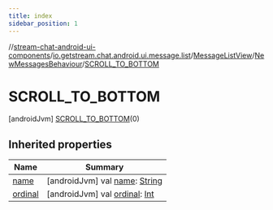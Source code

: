 ```yaml
---
title: index
sidebar_position: 1
---
```

//[stream-chat-android-ui-components](../../../../../index.md)/[io.getstream.chat.android.ui.message.list](../../../index.md)/[MessageListView](../../index.md)/[NewMessagesBehaviour](../index.md)/[SCROLL_TO_BOTTOM](index.md)



# SCROLL_TO_BOTTOM  
 [androidJvm] [SCROLL_TO_BOTTOM](index.md)(0)  
   


## Inherited properties  
  
|  Name |  Summary | 
|---|---|
| <a name="io.getstream.chat.android.ui.message.list/MessageListView.NewMessagesBehaviour.SCROLL_TO_BOTTOM/name/#/PointingToDeclaration/"></a>[name](name.md)| <a name="io.getstream.chat.android.ui.message.list/MessageListView.NewMessagesBehaviour.SCROLL_TO_BOTTOM/name/#/PointingToDeclaration/"></a> [androidJvm] val [name](name.md): [String](https://kotlinlang.org/api/latest/jvm/stdlib/kotlin/-string/index.html)   <br/>|
| <a name="io.getstream.chat.android.ui.message.list/MessageListView.NewMessagesBehaviour.SCROLL_TO_BOTTOM/ordinal/#/PointingToDeclaration/"></a>[ordinal](ordinal.md)| <a name="io.getstream.chat.android.ui.message.list/MessageListView.NewMessagesBehaviour.SCROLL_TO_BOTTOM/ordinal/#/PointingToDeclaration/"></a> [androidJvm] val [ordinal](ordinal.md): [Int](https://kotlinlang.org/api/latest/jvm/stdlib/kotlin/-int/index.html)   <br/>|


